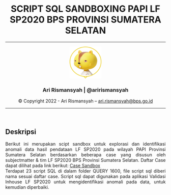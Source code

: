 <div align = "center">

# **SCRIPT SQL SANDBOXING PAPI LF SP2020 BPS PROVINSI SUMATERA SELATAN**

---
<div align = "center">

<img src = "https://github.com/arirismansyah/sandbox-sumsel/raw/master/assets/profile.png" width="100" height="100"></img>
### **Ari Rismansyah | @arirismansyah**



© Copyright 2022 - Ari Rismansyah – ari.rismansyah@bps.go.id

---

</div>

</div>


<br>

## **Deskripsi**

<div align = "justify">

Berikut ini merupakan scipt sandbox untuk explorasi dan identifikasi anomali data hasil pendataan LF SP2020 pada wilayah PAPI Provinsi Sumatera Selatan berdasarkan beberapa case yang disusun oleh subjectmatter & tim LF SP2020 BPS Provinsi Sumatera Selatan. Daftar Case dapat dilihat pada link berikut: <a href="http://s.bps.go.id/case_sandboxLF_sumsel">Case Sandbox</a> 
<br>
Terdapat 23 script SQL di dalam folder QUERY 1600, file script sql diberi nama sesuai daftar case. Script sql dapat digunakan pada aplikasi Validasi Inhouse LF SP2020 untuk mengidentifikasi anomali pada data, untuk kemudian diperbaiki.


</div>

<br>

